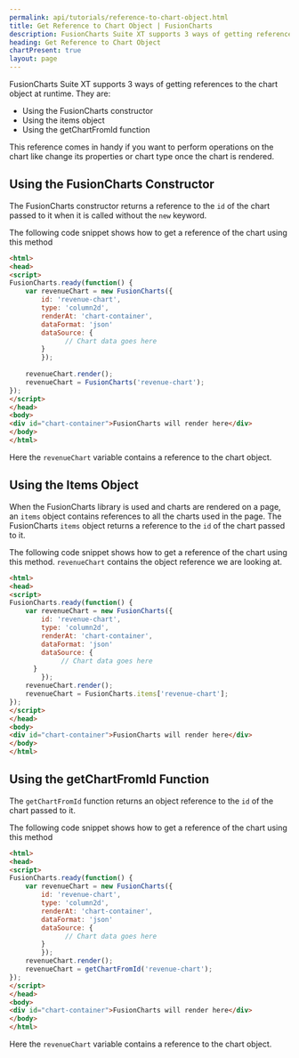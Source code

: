 ```yaml
---
permalink: api/tutorials/reference-to-chart-object.html
title: Get Reference to Chart Object | FusionCharts
description: FusionCharts Suite XT supports 3 ways of getting references to the chart object at runtime. This reference comes in handy if you want to perform operations on the chart
heading: Get Reference to Chart Object
chartPresent: true
layout: page
---
```


FusionCharts Suite XT supports 3 ways of getting references to the chart object at runtime. They are: 

* Using the FusionCharts constructor
* Using the items object
* Using the getChartFromId function

This reference comes in handy if you want to perform operations on the chart like change its properties or chart type once the chart is rendered.

## Using the FusionCharts Constructor

The FusionCharts constructor returns a reference to the `id` of the chart passed to it when it is called without the `new` keyword.

The following code snippet shows how to get a reference of the chart using this method

```html
<html>
<head>
<script>
FusionCharts.ready(function() {
    var revenueChart = new FusionCharts({
        id: 'revenue-chart',
        type: 'column2d',
        renderAt: 'chart-container',
        dataFormat: 'json'
        dataSource: {
              // Chart data goes here
        }
        });
 
    revenueChart.render();
    revenueChart = FusionCharts('revenue-chart');
});
</script>
</head>
<body>
<div id="chart-container">FusionCharts will render here</div>
</body>
</html>
```

Here the `revenueChart` variable contains a reference to the chart object.

## Using the Items Object

When the FusionCharts library is used and charts are rendered on a page, an `items` object contains references to all the charts used in the page. The FusionCharts `items` object returns a reference to the `id` of the chart passed to it.

The following code snippet shows how to get a reference of the chart using this method. `revenueChart` contains the object reference we are looking at.

```html
<html>
<head>
<script>
FusionCharts.ready(function() {
    var revenueChart = new FusionCharts({
        id: 'revenue-chart',
        type: 'column2d',
        renderAt: 'chart-container',
        dataFormat: 'json'
        dataSource: {
             // Chart data goes here
      }
        });
    revenueChart.render();
    revenueChart = FusionCharts.items['revenue-chart'];
});
</script>
</head>
<body>
<div id="chart-container">FusionCharts will render here</div>
</body>
</html>
```

## Using the getChartFromId Function

The `getChartFromId` function returns an object reference to the `id` of the chart passed to it.

The following code snippet shows how to get a reference of the chart using this method


```html
<html>
<head>
<script>
FusionCharts.ready(function() {
    var revenueChart = new FusionCharts({
        id: 'revenue-chart',
        type: 'column2d',
        renderAt: 'chart-container',
        dataFormat: 'json'
        dataSource: {
              // Chart data goes here
        }
        });
    revenueChart.render();
    revenueChart = getChartFromId('revenue-chart');
});
</script>
</head>
<body>
<div id="chart-container">FusionCharts will render here</div>
</body>
</html>
```

Here the `revenueChart` variable contains a reference to the chart object.
